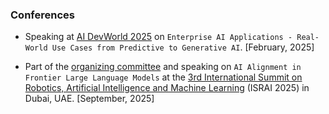 ### Conferences

- Speaking at [AI DevWorld 2025](https://aidevworld.com/) on `Enterprise AI Applications - Real-World Use Cases from Predictive to Generative AI`. [February, 2025]
<!-- - Speaking at the [Global Summit on Robotics and Artificial Intelligence (ROBOTICS2025)](https://robotics.researchconnects.org) on `Techniques and Applications in Large Language Model Evaluation`. [April, 2025] -->
- Part of the [organizing committee](https://robotics.spectrumconferences.com/committee) and speaking on `AI Alignment in Frontier Large Language Models` at the [3rd International Summit on Robotics, Artificial Intelligence and Machine Learning](https://robotics.spectrumconferences.com) (ISRAI 2025) in Dubai, UAE. [September, 2025]
<!-- - Speaking at [Cypher 2024](https://cypher.aimresearch.co/) on `Enabling the Development of Multi-Modal LLMs`. -->

<!-- ### Podcasts
### Workshops 
### Other -->
